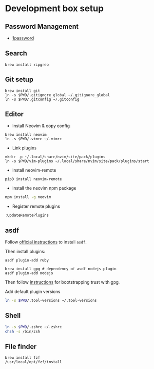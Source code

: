 # Development box setup

## Password Management

* [1password][1password] 

[1password]: https://1password.com/downloads/

## Search

```
brew install ripgrep
```

## Git setup

```
brew install git
ln -s $PWD/.gitignore_global ~/.gitignore_global
ln -s $PWD/.gitconfig ~/.gitconfig
```

## Editor

* Install Neovim & copy config

```
brew install neovim
ln -s $PWD/.vimrc ~/.vimrc
```

* Link plugins

```
mkdir -p ~/.local/share/nvim/site/pack/plugins
ln -s $PWD/vim-plugins ~/.local/share/nvim/site/pack/plugins/start
```

* Install neovim-remote

```
pip3 install neovim-remote
```

* Install the neovim npm package

```sh
npm install -g neovim
```

* Register remote plugins

```vimscript
:UpdateRemotePlugins
```

## asdf

Follow [official instructions][asdf] to install `asdf`.

[asdf]: https://asdf-vm.com/#/core-manage-asdf-vm

Then install plugins:

```
asdf plugin-add ruby
```

```
brew install gpg # dependency of asdf nodejs plugin
asdf plugin-add nodejs
```

Then follow [instructions][asdf-nodejs] for bootstrapping trust with gpg.

[asdf-nodejs]: https://github.com/asdf-vm/asdf-nodejs#using-a-dedicated-openpgp-keyring

Add default plugin versions

```sh
ln -s $PWD/.tool-versions ~/.tool-versions
```

## Shell

```sh
ln -s $PWD/.zshrc ~/.zshrc
chsh -s /bin/zsh
```

## File finder

```
brew install fzf
/usr/local/opt/fzf/install
```
